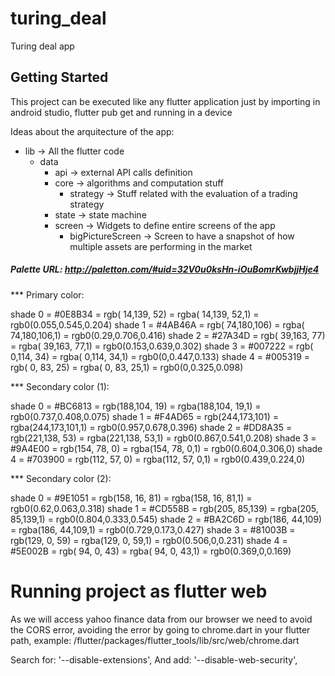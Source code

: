 # turing_deal

Turing deal app

## Getting Started

This project can be executed like any flutter application just by importing in android studio, flutter pub get and running in a device

Ideas about the arquitecture of the app:

- lib -> All the flutter code
    - data
        - api -> external API calls definition
        - core -> algorithms and computation stuff
            - strategy -> Stuff related with the evaluation of a trading strategy
        - state -> state machine
        - screen -> Widgets to define entire screens of the app
            - bigPictureScreen ->  Screen to have a snapshot of how multiple assets are performing in the market  

#####  Palette URL: http://paletton.com/#uid=32V0u0ksHn-iOuBomrKwbjjHje4
*** Primary color:

   shade 0 = #0E8B34 = rgb( 14,139, 52) = rgba( 14,139, 52,1) = rgb0(0.055,0.545,0.204)
   shade 1 = #4AB46A = rgb( 74,180,106) = rgba( 74,180,106,1) = rgb0(0.29,0.706,0.416)
   shade 2 = #27A34D = rgb( 39,163, 77) = rgba( 39,163, 77,1) = rgb0(0.153,0.639,0.302)
   shade 3 = #007222 = rgb(  0,114, 34) = rgba(  0,114, 34,1) = rgb0(0,0.447,0.133)
   shade 4 = #005319 = rgb(  0, 83, 25) = rgba(  0, 83, 25,1) = rgb0(0,0.325,0.098)

*** Secondary color (1):

   shade 0 = #BC6813 = rgb(188,104, 19) = rgba(188,104, 19,1) = rgb0(0.737,0.408,0.075)
   shade 1 = #F4AD65 = rgb(244,173,101) = rgba(244,173,101,1) = rgb0(0.957,0.678,0.396)
   shade 2 = #DD8A35 = rgb(221,138, 53) = rgba(221,138, 53,1) = rgb0(0.867,0.541,0.208)
   shade 3 = #9A4E00 = rgb(154, 78,  0) = rgba(154, 78,  0,1) = rgb0(0.604,0.306,0)
   shade 4 = #703900 = rgb(112, 57,  0) = rgba(112, 57,  0,1) = rgb0(0.439,0.224,0)

*** Secondary color (2):

   shade 0 = #9E1051 = rgb(158, 16, 81) = rgba(158, 16, 81,1) = rgb0(0.62,0.063,0.318)
   shade 1 = #CD558B = rgb(205, 85,139) = rgba(205, 85,139,1) = rgb0(0.804,0.333,0.545)
   shade 2 = #BA2C6D = rgb(186, 44,109) = rgba(186, 44,109,1) = rgb0(0.729,0.173,0.427)
   shade 3 = #81003B = rgb(129,  0, 59) = rgba(129,  0, 59,1) = rgb0(0.506,0,0.231)
   shade 4 = #5E002B = rgb( 94,  0, 43) = rgba( 94,  0, 43,1) = rgb0(0.369,0,0.169)
    
# Running project as flutter web
As we will access yahoo finance data from our browser we need to avoid the CORS error,
 avoiding the error by going to chrome.dart in your flutter path, example:
        /flutter/packages/flutter_tools/lib/src/web/chrome.dart

Search for:
      '--disable-extensions',
And add:
      '--disable-web-security',
      

